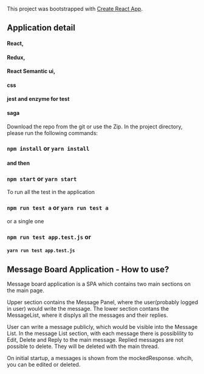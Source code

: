 This project was bootstrapped with [Create React App](https://github.com/facebook/create-react-app).

## Application detail

#### React,
#### Redux,
#### React Semantic ui,
#### css
#### jest and enzyme for test
#### saga 

Download the repo from the git or use the Zip.
In the project directory, please run the following commands:

### `npm install` or `yarn install`
#### and then
### `npm start` or `yarn start`

To run all the test in the application
### `npm run test a` or `yarn run test a`
or a single one
### `npm run test app.test.js` or
#### `yarn run test app.test.js`

## Message Board Application - How to use?

Message board application is a SPA which contains two main sections on the main page.

Upper section contains the Message Panel, where the user(probably logged in user) would write the message.
The lower section contans the MessageList, where it displys all the messages and their replies.

User can write a message publicly, which would be visible into the Message List. In the message List section, with each message there is possiblility to Edit, Delete and Reply to the main message. Replied messages are not possible to delete. They will be deleted with the main thread.

On initial startup, a messages is shown from the mockedResponse. whcih, you can be edited or deleted. 
